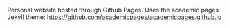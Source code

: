Personal website hosted through Github Pages. Uses the academic pages Jekyll theme: https://github.com/academicpages/academicpages.github.io
